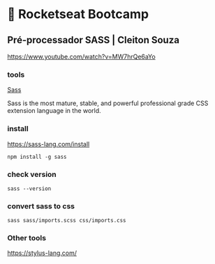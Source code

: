 # :rocket: Rocketseat Bootcamp

## Pré-processador SASS | Cleiton Souza

https://www.youtube.com/watch?v=MW7hrQe6aYo

### tools

[Sass](https://git-scm.com/)  

Sass is the most mature, stable, and powerful professional grade CSS extension language in the world.  

### install

https://sass-lang.com/install

```
npm install -g sass
```

### check version

```
sass --version
```

### convert sass to css

```
sass sass/imports.scss css/imports.css
```

### Other tools

https://stylus-lang.com/